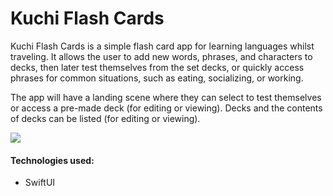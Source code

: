 # Kuchi Flash Cards

Kuchi Flash Cards is a simple flash card app for learning languages whilst traveling. It allows the user to add new words, phrases, and characters to decks, then later test themselves from the set decks, or quickly access phrases for common situations, such as eating, socializing, or working.

The app will have a landing scene where they can select to test themselves or access a pre-made deck (for editing or viewing). Decks and the contents of decks can be listed (for editing or viewing).


![](gif.gif)

#### Technologies used:
- SwiftUI
